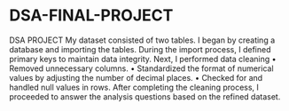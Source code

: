 # DSA-FINAL-PROJECT
DSA PROJECT
My dataset consisted of two tables. 
I began by creating a database and importing the tables. 
During the import process, I defined primary keys to maintain data integrity.
Next, I performed data cleaning
	•	Removed unnecessary columns.
	•	Standardized the format of numerical values by adjusting the number of decimal places.
	•	Checked for and handled null values in rows.
	After completing the cleaning process, I proceeded to answer the analysis questions based on the refined dataset.

